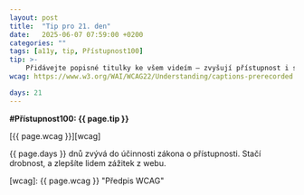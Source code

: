 ```yaml
---
layout: post
title:  "Tip pro 21. den"
date:   2025-06-07 07:59:00 +0200
categories: ""
tags: [a11y, tip, Přístupnost100]
tip: >- 
    Přidávejte popisné titulky ke všem videím – zvyšují přístupnost i srozumitelnost, pomáhají neslyšícím i slyšícím.
wcag: https://www.w3.org/WAI/WCAG22/Understanding/captions-prerecorded

days: 21
---
```

**#Přístupnost100: {{ page.tip }}**

[{{ page.wcag }}][wcag]

{{ page.days }} dnů zvývá do účinnosti zákona o přístupnosti. Stačí drobnost, a zlepšíte lidem zážitek z webu.

[wcag]: {{ page.wcag }} "Předpis WCAG"
